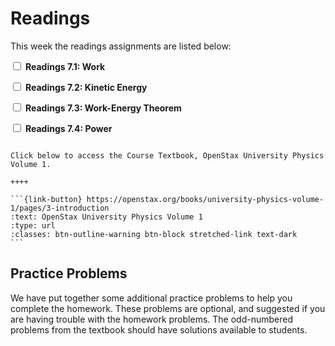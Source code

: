 # Readings

This week the readings assignments are listed below:

<label><input type="checkbox" id="week08_reading1" class="box"> **Readings 7.1: Work** </input></label> 

<label><input type="checkbox" id="week08_reading2" class="box"> **Readings 7.2: Kinetic Energy** </input></label> 

<label><input type="checkbox" id="week08_reading3" class="box"> **Readings 7.3: Work-Energy Theorem** </input></label> 

<label><input type="checkbox" id="week08_reading4" class="box"> **Readings 7.4: Power** </input></label> 

````{panels}

Click below to access the Course Textbook, OpenStax University Physics Volume 1.

++++ 

```{link-button} https://openstax.org/books/university-physics-volume-1/pages/3-introduction
:text: OpenStax University Physics Volume 1
:type: url
:classes: btn-outline-warning btn-block stretched-link text-dark
```
````

## Practice Problems

We have put together some additional practice problems to help you complete the homework.
These problems are optional, and suggested if you are having trouble with the homework problems.
The odd-numbered problems from the textbook should have solutions available to students.